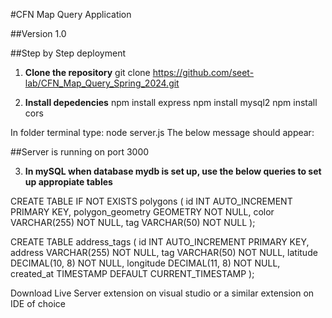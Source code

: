 #CFN Map Query Application 

##Version 1.0

##Step by Step deployment 

1. **Clone the repository**
   git clone https://github.com/seet-lab/CFN_Map_Query_Spring_2024.git

2. **Install depedencies**
    npm install express
    npm install mysql2
    npm install cors

In folder terminal type: node server.js
   The below message should appear:

   ##Server is running on port 3000

3. **In mySQL when database mydb is set up, use the below queries to set up appropiate tables**

CREATE TABLE IF NOT EXISTS polygons (
    id INT AUTO_INCREMENT PRIMARY KEY,
    polygon_geometry GEOMETRY NOT NULL,
    color VARCHAR(255) NOT NULL,
    tag VARCHAR(50) NOT NULL
);

CREATE TABLE address_tags (
    id INT AUTO_INCREMENT PRIMARY KEY,
    address VARCHAR(255) NOT NULL,
    tag VARCHAR(50) NOT NULL,
    latitude DECIMAL(10, 8) NOT NULL,
    longitude DECIMAL(11, 8) NOT NULL,
    created_at TIMESTAMP DEFAULT CURRENT_TIMESTAMP
);


 Download Live Server extension on visual studio or a similar extension on IDE of choice
